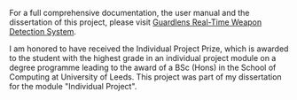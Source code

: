 For a full comprehensive documentation, the user manual and the dissertation of this project, please visit [Guardlens Real-Time Weapon Detection System](https://htootayzaaung.gitbook.io/guardlens-real-time-weapon-detection-system/).

I am honored to have received the Individual Project Prize, which is awarded to the student with the highest grade in an individual project module on a degree programme leading to the award of a BSc (Hons) in the School of Computing at University of Leeds. This project was part of my dissertation for the module "Individual Project".
